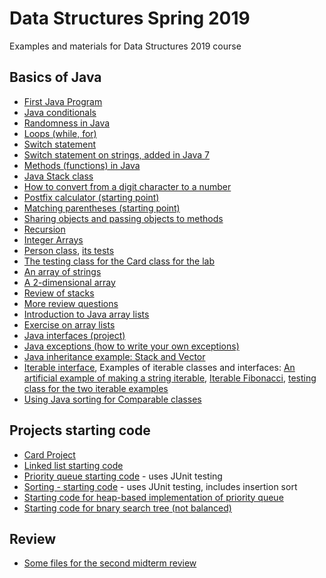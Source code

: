 # Data Structures Spring 2019
Examples and materials for Data Structures 2019 course

## Basics of Java ##
* [First Java Program](JavaExamples/FirstJava.java)
* [Java conditionals](JavaExamples/Conditions.java)
* [Randomness in Java](JavaExamples/Randomness.java)
* [Loops (while, for)](JavaExamples/Loops.java)
* [Switch statement](JavaExamples/Switch.java)
* [Switch statement on strings, added in Java 7](JavaExamples/SwitchStrings.java)
* [Methods (functions) in Java](JavaExamples/Methods.java)
* [Java Stack class](JavaExamples/TestStack.java)
* [How to convert from a digit character to a number](JavaExamples/ConvertingDigitToNumber.java)
* [Postfix calculator (starting point)](JavaExamples/PostfixCalculator.java)
* [Matching parentheses (starting point)](JavaExamples/MatchingParentheses.java)
* [Sharing objects and passing objects to methods](JavaExamples/ShareStacks.java)
* [Recursion](JavaExamples/Recursion.java)
* [Integer Arrays](JavaExamples/IntArray.java)
* [Person class](JavaExamples/Person.java), [its tests](JavaExamples/TestPerson.java)
* [The testing class for the Card class for the lab](JavaExamples/TestCard.java)
* [An array of strings](JavaExamples/StringArray.java)
* [A 2-dimensional array](JavaExamples/Chess.java)
* [Review of stacks](JavaExamples/ReviewStacks.java)
* [More review questions](Review1.md)
* [Introduction to Java array lists](JavaExamples/TestArrayList.java)
* [Exercise on array lists](JavaExamples/MostFrequentElement.java)
* [Java interfaces (project)](Interfaces)
* [Java exceptions (how to write your own exceptions)](Exceptions)
* [Java inheritance example: Stack and Vector](JavaExamples/VectorStackExample.java)
* [Iterable interface](Iterators/src),
Examples of iterable classes and interfaces:
[An artificial example of making a string iterable](Iterators/src/IterableString.java), [Iterable Fibonacci](Iterators/src/IterableFibonacci.java), [testing class for the two iterable examples](Iterators/src/TestIterable.java)
* [Using Java sorting for Comparable classes](JavaExamples/UsingJavaSorting.java)

## Projects starting code ##

* [Card Project](CardProject)
* [Linked list starting code](LinkedList)
* [Priority queue starting code](PriorityQueue) - uses JUnit testing
* [Sorting - starting code](Sorting) - uses JUnit testing, includes insertion sort
* [Starting code for heap-based implementation of priority queue](PriorityHeaps)
* [Starting code for bnary search tree (not balanced)](BinarySearchTree)

## Review ##
* [Some files for the second midterm review](Review2)

